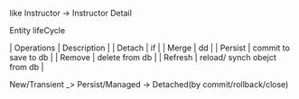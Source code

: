 like Instructor -> Instructor Detail

Entity lifeCycle

| Operations | Description |
| Detach | if |
| Merge | dd |
| Persist | commit to save to db |
| Remove | delete from db |
| Refresh | reload/ synch obejct from db |

New/Transient _> Persist/Managed -> Detached(by commit/rollback/close) 

